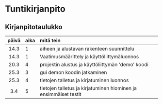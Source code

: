 # Tuntikirjanpito

## Kirjanpitotaulukko
| päivä | aika | mitä tein  |
| :----:|:-----| :-----|
| 14.3  | 1    | aiheen ja alustavan rakenteen suunnittelu |
| 14.3  | 1    | Vaatimusmäärittely ja käyttöliittymäluonnos |
| 20.3  | 4   | projektin alustus ja käyttöliittymän 'demo' koodi |
| 25.3  | 3   | gui demon koodin jatkaminen |
| 25.3  | 4   | tietojen talletus ja kirjatuminen luonnos |
| 3.4  | 5   | tietojen talletus ja kirjatuminen hiominen ja ensimmäiset testit |

